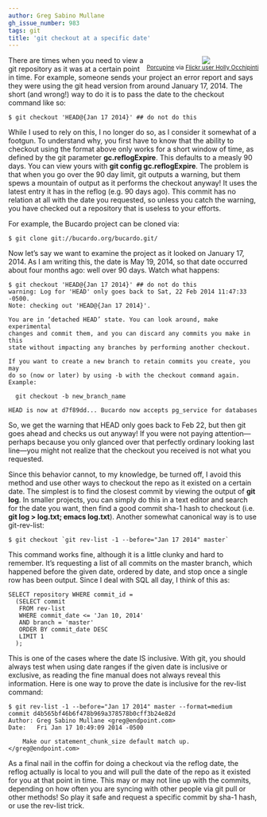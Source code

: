 ```yaml
---
author: Greg Sabino Mullane
gh_issue_number: 983
tags: git
title: 'git checkout at a specific date'
---
```


<div class="separator" style="clear: both; float:right; text-align: center;"><a href="/blog/2014/05/19/git-checkout-at-specific-date/image-0.jpeg" imageanchor="1" style="clear: right; margin-bottom: 1em; margin-left: 1em;"><img border="0" src="/blog/2014/05/19/git-checkout-at-specific-date/image-0.jpeg"/></a>
<br/><small><a href="https://flic.kr/p/eqKF87">Porcupine</a> via <a href="https://www.flickr.com/photos/pinti1/">Flickr user Holly Occhipinti</a></small></div>

There are times when you need to view a git repository as it was at a certain point in time. For example, someone sends your project an error report and says they were using the git head version from around January 17, 2014. The short (and wrong!) way to do it is to pass the date to the checkout command like so:

```
$ git checkout 'HEAD@{Jan 17 2014}' ## do not do this
```

While I used to rely on this, I no longer do so, as I consider it somewhat of a footgun. To understand why, you first have to know that the ability to checkout using the format above only works for a short window of time, as defined by the git parameter **gc.reflogExpire**. This defaults to a measly 90 days. You can view yours with **git config gc.reflogExpire**. The problem is that when you go over the 90 day limit, git outputs a warning, but them spews a mountain of output as it performs the checkout anyway! It uses the latest entry it has in the reflog (e.g. 90 days ago). This commit has no relation at all with the date you requested, so unless you catch the warning, you have checked out a repository that is useless to your efforts.

For example, the Bucardo project can be cloned via:

```
$ git clone git://bucardo.org/bucardo.git/
```

Now let’s say we want to examine the project as it looked on January 17, 2014. As I am writing this, the date is May 19, 2014, so that date occurred about four months ago: well over 90 days. Watch what happens:

```
$ git checkout 'HEAD@{Jan 17 2014}' ## do not do this
warning: Log for 'HEAD' only goes back to Sat, 22 Feb 2014 11:47:33 -0500.
Note: checking out 'HEAD@{Jan 17 2014}'.

You are in ‘detached HEAD’ state. You can look around, make experimental
changes and commit them, and you can discard any commits you make in this
state without impacting any branches by performing another checkout.

If you want to create a new branch to retain commits you create, you may
do so (now or later) by using -b with the checkout command again. Example:

  git checkout -b new_branch_name

HEAD is now at d7f89dd... Bucardo now accepts pg_service for databases
```

So, we get the warning that HEAD only goes back to Feb 22, but then git goes ahead and checks us out anyway! If you were not paying attention—​perhaps because you only glanced over that perfectly ordinary looking last line—​you might not realize that the checkout you received is not what you requested.

Since this behavior cannot, to my knowledge, be turned off, I avoid this method and use other ways to checkout the repo as it existed on a certain date. The simplest is to find the closest commit by viewing the output of **git log**. In smaller projects, you can simply do this in a text editor and search for the date you want, then find a good commit sha-1 hash to checkout (i.e. **git log > log.txt; emacs log.txt**). Another somewhat canonical way is to use git-rev-list:

```
$ git checkout `git rev-list -1 --before="Jan 17 2014" master`
```

This command works fine, although it is a little clunky and hard to remember. It’s requesting a list of all commits on the master branch, which happened before the given date, ordered by date, and stop once a single row has been output. Since I deal with SQL all day, I think of this as:

```
SELECT repository WHERE commit_id = 
  (SELECT commit
   FROM rev-list
   WHERE commit_date <= 'Jan 10, 2014'
   AND branch = 'master'
   ORDER BY commit_date DESC
   LIMIT 1
  );
```

This is one of the cases where the date IS inclusive. With git, you should always test when using date ranges if the given date is inclusive or exclusive, as reading the fine manual does not always reveal this information. Here is one way to prove the date is inclusive for the rev-list command:

```
$ git rev-list -1 --before="Jan 17 2014" master --format=medium
commit d4b565bf46b6f478b969a378578b0cff3b24e82d
Author: Greg Sabino Mullane <greg@endpoint.com>
Date:   Fri Jan 17 10:49:09 2014 -0500

    Make our statement_chunk_size default match up.
</greg@endpoint.com>
```

As a final nail in the coffin for doing a checkout via the reflog date, the reflog actually is local to you and will pull the date of the repo as it existed for you at that point in time. This may or may not line up with the commits, depending on how often you are syncing with other people via git pull or other methods! So play it safe and request a specific commit by sha-1 hash, or use the rev-list trick.

